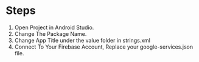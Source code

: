 # Steps

1. Open Project in Android Studio.
2. Change The Package Name.
3. Change App Title under the value folder in strings.xml
4. Connect To Your Firebase Account, Replace your google-services.json file. 
